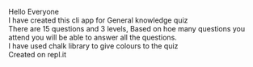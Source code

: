 Hello Everyone
<br> I have created this cli app for General knowledge quiz
<br>There are 15 questions and 3 levels, Based on hoe many questions you attend you will be able to answer all the questions.
<br>I have used chalk library to give colours to the quiz
<br>Created on repl.it
